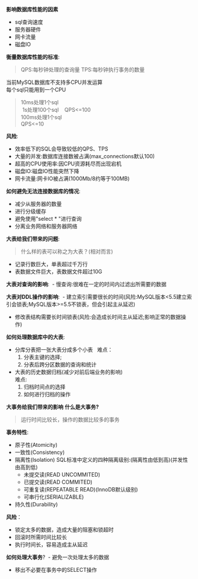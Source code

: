 **影响数据库性能的因素**
  - sql查询速度
  - 服务器硬件
  - 网卡流量
  - 磁盘IO

**衡量数据库性能的标准**:
> QPS:每秒钟处理的查询量  TPS:每秒钟执行事务的数量

当前MySQL数据库不支持多CPU并发运算  
每个sql只能用到一个CPU
> 10ms处理1个sql  
  1s处理100个sql  
  QPS<=100  
  100ms处理1个sql  
  QPS<=10

**风险**:
  - 效率低下的SQL会导致较低的QPS、TPS
  - 大量的并发:数据库连接数被占满(max_connections默认100)
  - 超高的CPU使用率:因CPU资源耗尽而出现宕机
  - 磁盘IO:磁盘IO性能突然下降
  - 网卡流量:网卡IO被占满(1000Mb/8约等于100MB)

**如何避免无法连接数据库的情况**:
  - 减少从服务器的数量
  - 进行分级缓存
  - 避免使用"select * "进行查询
  - 分离业务网络和服务器网络

**大表给我们带来的问题**:
> 什么样的表可以称之为大表？(相对而言)
  - 记录行数巨大，单表超过千万行
  - 表数据文件巨大，表数据文件超过10G

**大表对查询的影响**:
  - 慢查询:很难在一定的时间内过滤出所需要的数据

**大表对DDL操作的影响**:
  - 建立索引需要很长的时间(风险:MySQL版本<5.5建立索引会锁表;MySQL版本>=5.5不锁表，但会引起主从延迟)
  - 修改表结构需要长时间锁表(风险:会造成长时间主从延迟;影响正常的数据操作)

**如何处理数据库中的大表**:
  - 分库分表把一张大表分成多个小表  
    难点：
    1. 分表主键的选择;
    2. 分表后跨分区数据的查询和统计
  - 大表的历史数据归档(减少对前后端业务的影响)  
    难点:
    1. 归档时间点的选择
    2. 如何进行归档的操作

**大事务给我们带来的影响**
**什么是大事务?**
  > 运行时间比较长，操作的数据比较多的事务

**事务特性**:
  - 原子性(Atomicity)
  - 一致性(Consistency)
  - 隔离性(Isolation)
    SQL标准中定义的四种隔离级别:(隔离性由低到高)(并发性由高到低)
    - 未提交读(READ UNCOMMITED)
    - 已提交读(READ  COMMITED)
    - 可重复读(REPEATABLE READ)(InnoDB默认级别)
    - 可串行化(SERIALIZABLE)
  - 持久性(Durability)
 
 **风险**：
  - 锁定太多的数据，造成大量的阻塞和锁超时
  - 回滚时所需时间比较长
  - 执行时间长，容易造成主从延迟

**如何处理大事务**?
  - 避免一次处理太多的数据
  - 移出不必要在事务中的SELECT操作
